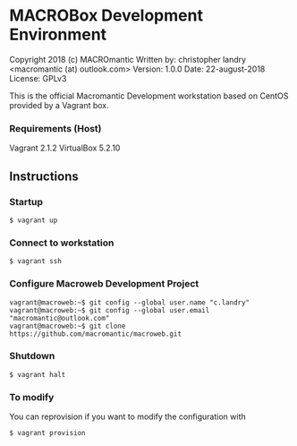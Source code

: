 # MACROBox Development Environment
Copyright 2018 (c) MACROmantic
Written by: christopher landry <macromantic (at) outlook.com>
Version: 1.0.0
Date: 22-august-2018
License: GPLv3

This is the official Macromantic Development workstation based on CentOS provided by a Vagrant box.

### Requirements (Host)
Vagrant 2.1.2
VirtualBox 5.2.10

## Instructions

### Startup

```
$ vagrant up
```

### Connect to workstation

```
$ vagrant ssh
```

### Configure Macroweb Development Project

```
vagrant@macroweb:~$ git config --global user.name "c.landry"
vagrant@macroweb:~$ git config --global user.email "macromantic@outlook.com"
vagrant@macroweb:~$ git clone https://github.com/macromantic/macroweb.git
```

### Shutdown

```
$ vagrant halt
```

### To modify 
You can reprovision if you want to modify the configuration with
```
$ vagrant provision
```
